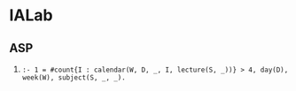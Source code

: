# IALab

## ASP

1. ```:- 1 = #count{I : calendar(W, D, _, I, lecture(S, _))} > 4, day(D), week(W), subject(S, _, _).```

